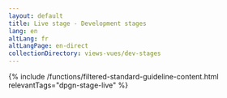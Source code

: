 ```yaml
---
layout: default
title: Live stage - Development stages
lang: en
altLang: fr
altLangPage: en-direct
collectionDirectory: views-vues/dev-stages
---
```


{% include /functions/filtered-standard-guideline-content.html relevantTags="dpgn-stage-live" %}
